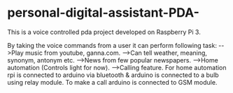 # personal-digital-assistant-PDA-
This is a voice controlled pda project developed on Raspberry Pi 3.

By taking the voice commands from a user it can perform following task:
-->Play music from youtube, ganna.com.
-->Can tell weather, meaning, synonym, antonym etc.
-->News from few popular newspapers.
-->Home automation (Controls light for now).
-->Calling feature. 
For home automation rpi is connected to arduino via bluetooth & arduino is connected to a bulb using relay module. 
To make a call arduino is connected to GSM module.


